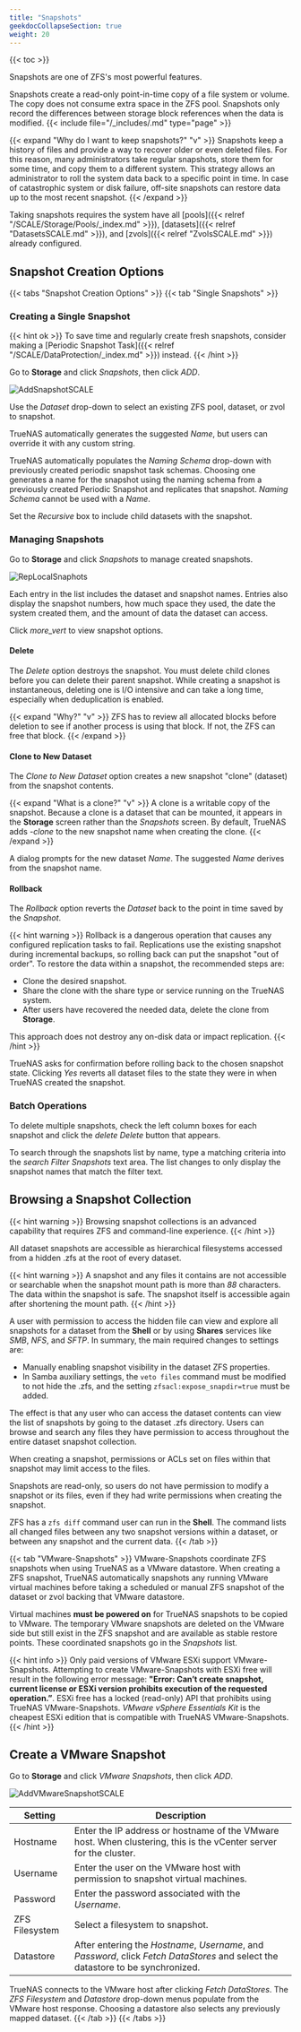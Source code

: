 ```yaml
---
title: "Snapshots"
geekdocCollapseSection: true
weight: 20
---
```


{{< toc >}}

Snapshots are one of ZFS's most powerful features.

Snapshots create a read-only point-in-time copy of a file system or volume.
The copy does not consume extra space in the ZFS pool.
Snapshots only record the differences between storage block references when the data is modified.
{{< include file="/_includes/<SnapshotSnippet>.md" type="page" >}}

{{< expand "Why do I want to keep snapshots?" "v" >}}
Snapshots keep a history of files and provide a way to recover older or even deleted files.
For this reason, many administrators take regular snapshots, store them for some time, and copy them to a different system.
This strategy allows an administrator to roll the system data back to a specific point in time.
In case of catastrophic system or disk failure, off-site snapshots can restore data up to the most recent snapshot.
{{< /expand >}}

Taking snapshots requires the system have all [pools]({{< relref "/SCALE/Storage/Pools/_index.md" >}}), [datasets]({{< relref "DatasetsSCALE.md" >}}), and [zvols]({{< relref "ZvolsSCALE.md" >}}) already configured.

## Snapshot Creation Options

{{< tabs "Snapshot Creation Options" >}}
{{< tab "Single Snapshots" >}}

### Creating a Single Snapshot

{{< hint ok >}}
To save time and regularly create fresh snapshots, consider making a [Periodic Snapshot Task]({{< relref "/SCALE/DataProtection/_index.md" >}}) instead.
{{< /hint >}}

Go to **Storage** and click *Snapshots*, then click *ADD*.

![AddSnapshotSCALE](/images/SCALE/AddSnapshotSCALE.png "Create a New Snapshot")

Use the *Dataset* drop-down to select an existing ZFS pool, dataset, or zvol to snapshot.

TrueNAS automatically generates the suggested *Name*, but users can override it with any custom string.

TrueNAS automatically populates the *Naming Schema* drop-down with previously created periodic snapshot task schemas. Choosing one generates a name for the snapshot using the naming schema from a previously created Periodic Snapshot and replicates that snapshot. *Naming Schema* cannot be used with a *Name*.

Set the *Recursive* box to include child datasets with the snapshot.
  
### Managing Snapshots

Go to **Storage** and click *Snapshots* to manage created snapshots.

![RepLocalSnaphots](/images/SCALE/RepLocalSnaphots.png "List of Snapshots")

Each entry in the list includes the dataset and snapshot names. Entries also display the snapshot numbers, how much space they used, the date the system created them, and the amount of data the dataset can access.

Click <i class="material-icons" aria-hidden="true" title="Expand">more_vert</i> to view snapshot options.

#### Delete

The *Delete* option destroys the snapshot.
You must delete child clones before you can delete their parent snapshot.
While creating a snapshot is instantaneous, deleting one is I/O intensive and can take a long time, especially when deduplication is enabled.

{{< expand "Why?" "v" >}}
ZFS has to review all allocated blocks before deletion to see if another process is using that block. If not, the ZFS can free that block.
{{< /expand >}}

#### Clone to New Dataset

The *Clone to New Dataset* option creates a new snapshot "clone" (dataset) from the snapshot contents.

{{< expand "What is a clone?" "v" >}}
A clone is a writable copy of the snapshot.
Because a clone is a dataset that can be mounted, it appears in the **Storage** screen rather than the *Snapshots* screen.
By default, TrueNAS adds *-clone* to the new snapshot name when creating the clone.
{{< /expand >}}

A dialog prompts for the new dataset *Name*.
The suggested *Name* derives from the snapshot name.

#### Rollback

The *Rollback* option reverts the *Dataset* back to the point in time saved by the *Snapshot*.

{{< hint warning >}}
Rollback is a dangerous operation that causes any configured replication tasks to fail.
Replications use the existing snapshot during incremental backups, so rolling back can put the snapshot "out of order".
To restore the data within a snapshot, the recommended steps are:

* Clone the desired snapshot.
* Share the clone with the share type or service running on the TrueNAS system.
* After users have recovered the needed data, delete the clone from **Storage**.

This approach does not destroy any on-disk data or impact replication.
{{< /hint >}}

TrueNAS asks for confirmation before rolling back to the chosen snapshot state.
Clicking *Yes* reverts all dataset files to the state they were in when TrueNAS created the snapshot.

### Batch Operations

To delete multiple snapshots, check the left column boxes for each snapshot and click the <i class="material-icons" aria-hidden="true" title="Delete">delete</i> *Delete* button that appears.

To search through the snapshots list by name, type a matching criteria into the <i class="material-icons" aria-hidden="true" title="Search">search</i> *Filter Snapshots* text area.
The list changes to only display the snapshot names that match the filter text.

## Browsing a Snapshot Collection

{{< hint warning >}}
Browsing snapshot collections is an advanced capability that requires ZFS and command-line experience.
{{< /hint >}}

All dataset snapshots are accessible as hierarchical filesystems accessed from a hidden <file>.zfs</file> at the root of every dataset.

{{< hint warning >}}
A snapshot and any files it contains are not accessible or searchable when the snapshot mount path is more than *88* characters.
The data within the snapshot is safe. The snapshot itself is accessible again after shortening the mount path.
{{< /hint >}}

A user with permission to access the hidden file can view and explore all snapshots for a dataset from the **Shell** or by using **Shares** services like *SMB*, *NFS*, and *SFTP*.
In summary, the main required changes to settings are:

* Manually enabling snapshot visibility in the dataset ZFS properties.
* In Samba auxiliary settings, the `veto files` command must be modified to not hide the <file>.zfs</file>, and the setting `zfsacl:expose_snapdir=true` must be added.

The effect is that any user who can access the dataset contents can view the list of snapshots by going to the dataset <file>.zfs</file> directory.
Users can browse and search any files they have permission to access throughout the entire dataset snapshot collection.

When creating a snapshot, permissions or ACLs set on files within that snapshot may limit access to the files.

Snapshots are read-only, so users do not have permission to modify a snapshot or its files, even if they had write permissions when creating the snapshot.

ZFS has a `zfs diff` command user can run in the **Shell**.
The command lists all changed files between any two snapshot versions within a dataset, or between any snapshot and the current data.
{{< /tab >}}

{{< tab "VMware-Snapshots" >}}
VMware-Snapshots coordinate ZFS snapshots when using TrueNAS as a VMware datastore.
When creating a ZFS snapshot, TrueNAS automatically snapshots any running VMware virtual machines before taking a scheduled or manual ZFS snapshot of the dataset or zvol backing that VMware datastore.

Virtual machines **must be powered on** for TrueNAS snapshots to be copied to VMware.
The temporary VMware snapshots are deleted on the VMware side but still exist in the ZFS snapshot and are available as stable restore points.
These coordinated snapshots go in the *Snapshots* list.

{{< hint info >}}
Only paid versions of VMware ESXi support VMware-Snapshots. Attempting to create VMware-Snapshots with ESXi free will result in the following error message: **"Error: Can’t create snapshot, current license or ESXi version prohibits execution of the requested operation.”**. ESXi free has a locked (read-only) API that prohibits using TrueNAS VMware-Snapshots. *VMware vSphere Essentials Kit* is the cheapest ESXi edition that is compatible with TrueNAS VMware-Snapshots.
{{< /hint >}}

## Create a VMware Snapshot

Go to **Storage** and click *VMware Snapshots*, then click *ADD*.

![AddVMwareSnapshotSCALE](/images/SCALE/AddVMwareSnapshotSCALE.png "Creating a VMware Snapshot")

| Setting | Description |
|---------|-------------|
| Hostname | Enter the IP address or hostname of the VMware host. When clustering, this is the vCenter server for the cluster. |
| Username | Enter the user on the VMware host with permission to snapshot virtual machines. |
| Password | Enter the password associated with the *Username*. |
| ZFS Filesystem | Select a filesystem to snapshot. |
| Datastore | After entering the *Hostname*, *Username*, and *Password*, click *Fetch DataStores* and select the datastore to be synchronized. |

TrueNAS connects to the VMware host after clicking *Fetch DataStores*.
The *ZFS Filesystem* and *Datastore* drop-down menus populate from the VMware host response.
Choosing a datastore also selects any previously mapped dataset.
{{< /tab >}}
{{< /tabs >}}
